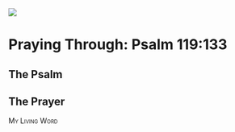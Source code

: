 <img class="intro-right" src="/images/art-paris-psalter.jpg">

<style>
  li {list-style-type: none;}
  p + ul {
    margin-top: -18px;
}
</style>

# Praying Through: Psalm 119:133

## The Psalm

## The Prayer

<div style="font-variant: small-caps;">
My Living Word
</div>
